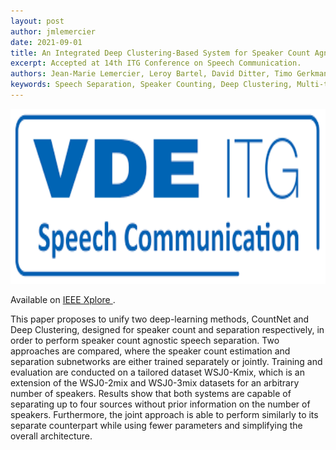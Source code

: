```yaml
---
layout: post
author: jmlemercier
date: 2021-09-01
title: An Integrated Deep Clustering-Based System for Speaker Count Agnostic Speech Separation
excerpt: Accepted at 14th ITG Conference on Speech Communication.
authors: Jean-Marie Lemercier, Leroy Bartel, David Ditter, Timo Gerkmann
keywords: Speech Separation, Speaker Counting, Deep Clustering, Multi-task Learning
---
```


<div class="post-image">
<img src="/assets/itg2021/itg2021.png" height="280px">
</div>

<div class="links">
<p>
Available on <a href="https://ieeexplore.ieee.org/document/9657520"> IEEE Xplore </a>.
</p>
</div>

<div class="abstract">
<p>
This paper proposes to unify two deep-learning methods, CountNet and Deep Clustering, designed for speaker count and separation respectively, in order to perform speaker count agnostic speech separation. Two approaches are compared, where the speaker count estimation and separation subnetworks are either trained separately or jointly. Training and evaluation are conducted on a tailored dataset WSJ0-Kmix, which is an extension of the WSJ0-2mix and WSJ0-3mix datasets for an arbitrary number of speakers. Results show that both systems are capable of separating up to four sources without prior information on the number of speakers. Furthermore, the joint approach is able to perform similarly to its separate counterpart while using fewer parameters and simplifying the overall architecture.</p>
</div>
